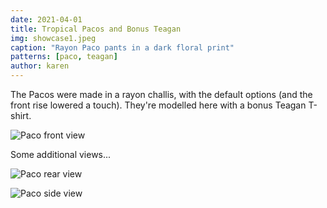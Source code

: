 ```yaml
---
date: 2021-04-01
title: Tropical Pacos and Bonus Teagan
img: showcase1.jpeg
caption: "Rayon Paco pants in a dark floral print"
patterns: [paco, teagan]
author: karen
---
```


The Pacos were made in a rayon challis, with the default options (and the front rise lowered a touch). They're modelled here with a bonus Teagan T-shirt.

![Paco front view](showcase2.jpeg)

Some additional views...

![Paco rear view](showcase3.jpeg)

![Paco side view](showcase4.jpeg)
